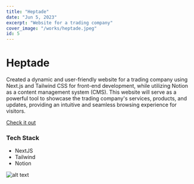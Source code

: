 ```yaml
---
title: "Heptade"
date: "Jun 5, 2023"
excerpt: "Website for a trading company"
cover_image: "/works/heptade.jpeg"
id: 5
---
```


# Heptade

Created a dynamic and user-friendly website for a trading company using Next.js and Tailwind CSS for front-end development, while utilizing Notion as a content management system (CMS). This website will serve as a powerful tool to showcase the trading company's services, products, and updates, providing an intuitive and seamless browsing experience for visitors.

[Check it out](https://heptade.in)

### Tech Stack

- NextJS
- Tailwind
- Notion

![alt text](/works/heptade.jpeg)
